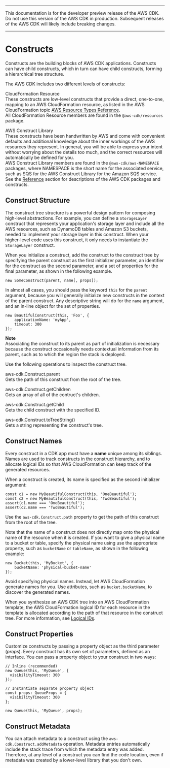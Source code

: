 --------

 This documentation is for the developer preview release of the AWS CDK\. Do not use this version of the AWS CDK in production\. Subsequent releases of the AWS CDK will likely include breaking changes\. 

--------

# Constructs<a name="cdk_constructs"></a>

Constructs are the building blocks of AWS CDK applications\. Constructs can have child constructs, which in turn can have child constructs, forming a hierarchical tree structure\.

The AWS CDK includes two different levels of constructs:

CloudFormation Resource  
These constructs are low\-level constructs that provide a direct, one\-to\-one, mapping to an AWS CloudFormation resource, as listed in the AWS CloudFormation topic [ AWS Resource Types Reference](https://docs.aws.amazon.com/AWSCloudFormation/latest/UserGuide/aws-template-resource-type-ref.html)\.   
All CloudFormation Resource members are found in the `@aws-cdk/resources` package\.

AWS Construct Library  
These constructs have been handwritten by AWS and come with convenient defaults and additional knowledge about the inner workings of the AWS resources they represent\. In general, you will be able to express your intent without worrying about the details too much, and the correct resources will automatically be defined for you\.  
AWS Construct Library members are found in the `@aws-cdk/aws-NAMESPACE` packages, where NAMESPACE is the short name for the associated service, such as SQS for the AWS Construct Library for the Amazon SQS service\. See the [Reference](https://awslabs.github.io/aws-cdk/reference.html#reference) section for descriptions of the AWS CDK packages and constructs\.

## Construct Structure<a name="cdk_constructs_structure"></a>

The construct tree structure is a powerful design pattern for composing high\-level abstractions\. For example, you can define a `StorageLayer` construct that represents your application's storage layer and include all the AWS resources, such as DynamoDB tables and Amazon S3 buckets, needed to implement your storage layer in this construct\. When your higher\-level code uses this construct, it only needs to instantiate the `StorageLayer` construct\.

When you initialize a construct, add the construct to the construct tree by specifying the parent construct as the first initializer parameter, an identifier for the construct as the second parameter, and a set of properties for the final parameter, as shown in the following example\.

```
new SomeConstruct(parent, name[, props]);
```

In almost all cases, you should pass the keyword `this` for the `parent` argument, because you will generally initialize new constructs in the context of the parent construct\. Any descriptive string will do for the `name` argument, and an in\-line object for the set of properties\.

```
new BeautifulConstruct(this, 'Foo', {
    applicationName: 'myApp',
    timeout: 300
});
```

**Note**  
Associating the construct to its parent as part of initialization is necessary because the construct occasionally needs contextual information from its parent, such as to which the region the stack is deployed\.

Use the following operations to inspect the construct tree\.

 aws\-cdk\.Construct\.parent   
Gets the path of this construct from the root of the tree\.

 aws\-cdk\.Construct\.getChildren   
Gets an array of all of the contruct's children\.

 aws\-cdk\.Construct\.getChild   
Gets the child construct with the specified ID\.

 aws\-cdk\.Construct\.toTreeString\(\)   
Gets a string representing the construct's tree\.

## Construct Names<a name="cdk_constructs_EVER"></a>

Every construct in a CDK app must have a **name** unique among its siblings\. Names are used to track constructs in the construct hierarchy, and to allocate logical IDs so that AWS CloudFormation can keep track of the generated resources\.

When a construct is created, its name is specified as the second initializer argument:

```
const c1 = new MyBeautifulConstruct(this, 'OneBeautiful');
const c2 = new MyBeautifulConstruct(this, 'TwoBeautiful');
assert(c1.name === 'OneBeautiful');
assert(c2.name === 'TwoBeautiful');
```

Use the `aws-cdk.Construct.path` property to get the path of this construct from the root of the tree\.

Note that the name of a construct does not directly map onto the physical name of the resource when it is created\. If you want to give a physical name to a bucket or table, specify the physical name using use the appropriate property, such as `bucketName` or `tableName`, as shown in the following example:

```
new Bucket(this, 'MyBucket', {
    bucketName: 'physical-bucket-name'
});
```

Avoid specifying physical names\. Instead, let AWS CloudFormation generate names for you\. Use attributes, such as `bucket.bucketName`, to discover the generated names\.

When you synthesize an AWS CDK tree into an AWS CloudFormation template, the AWS CloudFormation logical ID for each resource in the template is allocated according to the path of that resource in the construct tree\. For more information, see [Logical IDs](cdk_logical_ids.md)\.

## Construct Properties<a name="cdk_constructs_properties"></a>

Customize constructs by passing a property object as the third parameter \(*props*\)\. Every construct has its own set of parameters, defined as an interface\. You can pass a property object to your construct in two ways:

```
// Inline (recommended)
new Queue(this, 'MyQueue', {
  visibilityTimeout: 300
});

// Instantiate separate property object
const props: QueueProps = {
  visibilityTimeout: 300
};

new Queue(this, 'MyQueue', props);
```

## Construct Metadata<a name="cdk_constructs_metadata"></a>

You can attach metadata to a construct using the `aws-cdk.Construct.addMetadata` operation\. Metadata entries automatically include the stack trace from which the metadata entry was added\. Therefore, at any level of a construct you can find the code location, even if metadata was created by a lower\-level library that you don't own\.